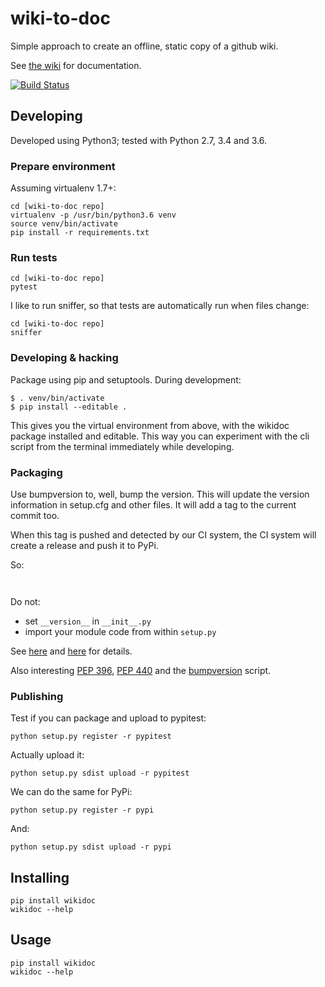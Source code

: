 # wiki-to-doc

Simple approach to create an offline, static copy of a github wiki.

See [the wiki](https://github.com/serra/wiki-to-doc/wiki) for documentation.

[![Build Status](https://travis-ci.org/serra/wiki-to-doc.svg?branch=master)](https://travis-ci.org/serra/wiki-to-doc)

## Developing

Developed using Python3; tested with Python 2.7, 3.4 and 3.6.

### Prepare environment

Assuming virtualenv 1.7+:

```
cd [wiki-to-doc repo]
virtualenv -p /usr/bin/python3.6 venv
source venv/bin/activate
pip install -r requirements.txt
```

### Run tests

```
cd [wiki-to-doc repo]
pytest
```

I like to run sniffer, so that tests are automatically run when files change:

```
cd [wiki-to-doc repo]
sniffer
```

### Developing & hacking

Package using pip and setuptools. During development:

```
$ . venv/bin/activate
$ pip install --editable .

```

This gives you the virtual environment from above,
with the wikidoc package installed and editable.
This way you can experiment with the cli script from the terminal 
immediately while developing.

### Packaging

Use bumpversion to, well, bump the version.
This will update the version information in setup.cfg and other files.
It will add a tag to the current commit too.

When this tag is pushed and detected by our CI system, 
the CI system will create a release and push it to PyPi.

So:

```


```



Do not: 

 * set `__version__` in `__init__.py`
 * import your module code from within `setup.py`

See [here](https://stackoverflow.com/questions/2058802/how-can-i-get-the-version-defined-in-setup-py-setuptools-in-my-package) 
and [here](https://stackoverflow.com/questions/458550/standard-way-to-embed-version-into-python-package) for details.

Also interesting [PEP 396], [PEP 440] and the [bumpversion] script.

 [PEP 396]: https://www.python.org/dev/peps/pep-0396/
 [PEP 440]: https://www.python.org/dev/peps/pep-0440/
 [bumpversion]: https://pypi.python.org/pypi/bumpversion


### Publishing

Test if you can package and upload to pypitest:

```
python setup.py register -r pypitest
```

Actually upload it:

```
python setup.py sdist upload -r pypitest
```

We can do the same for PyPi:

```
python setup.py register -r pypi
```

And:

```
python setup.py sdist upload -r pypi
```

## Installing

```
pip install wikidoc
wikidoc --help
```


## Usage

```
pip install wikidoc
wikidoc --help
```

